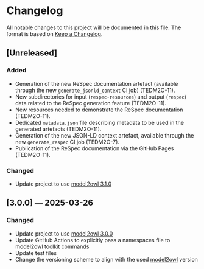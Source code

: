 # Changelog

All notable changes to this project will be documented in this file.
The format is based on [Keep a Changelog](https://keepachangelog.com/en/1.1.0/).

## [Unreleased]
### Added
- Generation of the new ReSpec documentation artefact (available through the new
  `generate_jsonld_context` CI job) (TEDM2O-11).
- New subdirectories for input (`respec-resources`) and output (`respec`) data
  related to the ReSpec generation feature (TEDM2O-11).
- New resources needed to demonstrate the ReSpec documentation (TEDM2O-11).
- Dedicated `metadata.json` file describing metadata to be used in the generated
  artefacts (TEDM2O-11).
- Generation of the new JSON-LD context artefact, available through the new
  `generate_respec` CI job (TEDM2O-7).
- Publication of the ReSpec documentation via the GitHub Pages (TEDM2O-11).

### Changed
- Update project to use [model2owl
3.1.0](https://github.com/OP-TED/model2owl/releases/tag/3.1.0)


## [3.0.0] — 2025-03-26
### Changed
- Update project to use [model2owl 3.0.0](https://github.com/OP-TED/model2owl/releases/tag/3.0.0)
- Update GitHub Actions to explicitly pass a namespaces file to model2owl toolkit commands
- Update test files
- Change the versioning scheme to align with the used [model2owl](https://github.com/OP-TED/[model2owl](https://github.com/OP-TED/model2owl)) version